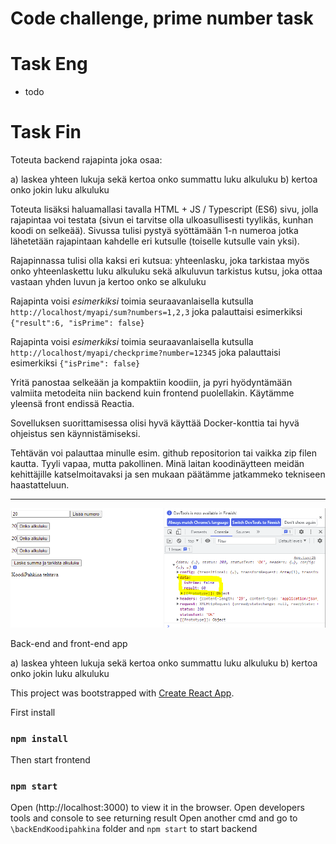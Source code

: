 # Code challenge, prime number task

# Task Eng 

- todo

# Task Fin

Toteuta backend rajapinta joka osaa:

a) laskea yhteen lukuja sekä kertoa onko summattu luku alkuluku
b) kertoa onko jokin luku alkuluku

Toteuta lisäksi haluamallasi tavalla HTML + JS / Typescript (ES6) sivu, jolla rajapintaa voi testata (sivun ei tarvitse olla ulkoasullisesti tyylikäs, kunhan koodi on selkeää). Sivussa tulisi pystyä syöttämään 1-n numeroa jotka lähetetään rajapintaan kahdelle eri kutsulle (toiselle kutsulle vain yksi).

Rajapinnassa tulisi olla kaksi eri kutsua: yhteenlasku, joka tarkistaa myös onko yhteenlaskettu luku alkuluku sekä alkuluvun tarkistus kutsu, joka ottaa vastaan yhden luvun ja kertoo onko se alkuluku

Rajapinta voisi *esimerkiksi* toimia seuraavanlaisella kutsulla `http://localhost/myapi/sum?numbers=1,2,3`
joka palauttaisi esimerkiksi `{"result":6, "isPrime": false}`


Rajapinta voisi *esimerkiksi* toimia seuraavanlaisella kutsulla `http://localhost/myapi/checkprime?number=12345`
joka palauttaisi esimerkiksi `{"isPrime": false}`

Yritä panostaa selkeään ja kompaktiin koodiin, ja pyri hyödyntämään valmiita metodeita niin backend kuin frontend puolellakin. Käytämme yleensä front endissä Reactia.

Sovelluksen suorittamisessa olisi hyvä käyttää Docker-konttia tai hyvä ohjeistus sen käynnistämiseksi.

Tehtävän voi palauttaa minulle esim. github repositorion tai vaikka zip filen kautta. Tyyli vapaa, mutta pakollinen. Minä laitan koodinäytteen meidän kehittäjille katselmoitavaksi ja sen mukaan päätämme jatkammeko tekniseen haastatteluun.

<hr>

![koodiPahkina](demo.PNG)

Back-end and front-end app

a) laskea yhteen lukuja sekä kertoa onko summattu luku alkuluku
b) kertoa onko jokin luku alkuluku

This project was bootstrapped with [Create React App](https://github.com/facebook/create-react-app).

First install

### `npm install`

Then start frontend

### `npm start`

Open (http://localhost:3000) to view it in the browser.
Open developers tools and console to see returning result
Open another cmd and go to `\backEndKoodipahkina` folder
and `npm start` to start backend


